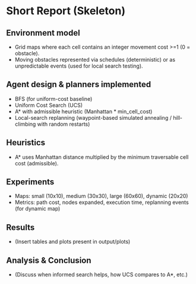 # Short Report (Skeleton)

## Environment model
- Grid maps where each cell contains an integer movement cost >=1 (0 = obstacle).
- Moving obstacles represented via schedules (deterministic) or as unpredictable events (used for local search testing).

## Agent design & planners implemented
- BFS (for uniform-cost baseline)
- Uniform Cost Search (UCS)
- A* with admissible heuristic (Manhattan * min_cell_cost)
- Local-search replanning (waypoint-based simulated annealing / hill-climbing with random restarts)

## Heuristics
- A* uses Manhattan distance multiplied by the minimum traversable cell cost (admissible).

## Experiments
- Maps: small (10x10), medium (30x30), large (60x60), dynamic (20x20)
- Metrics: path cost, nodes expanded, execution time, replanning events (for dynamic map)

## Results
- (Insert tables and plots present in output/plots)

## Analysis & Conclusion
- (Discuss when informed search helps, how UCS compares to A*, etc.)

